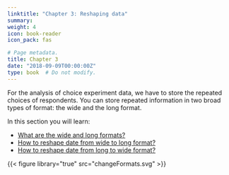 ```yaml
---
linktitle: "Chapter 3: Reshaping data"
summary: 
weight: 4
icon: book-reader
icon_pack: fas

# Page metadata.
title: Chapter 3
date: "2018-09-09T00:00:00Z"
type: book  # Do not modify.
---
```


For the analysis of choice experiment data, we have to store the repeated choices of respondents. You can store repeated information in two broad types of format: the wide and the long format. 

In this section you will learn: 


+ [What are the wide and long formats?](#wide-or-long-format)
+ [How to reshape date from wide to long format?](#from-wide-to-long-format)
+ [How to reshape date from long to wide format?](#from-long-to-wide-format)



{{< figure library="true" src="changeFormats.svg" >}}
